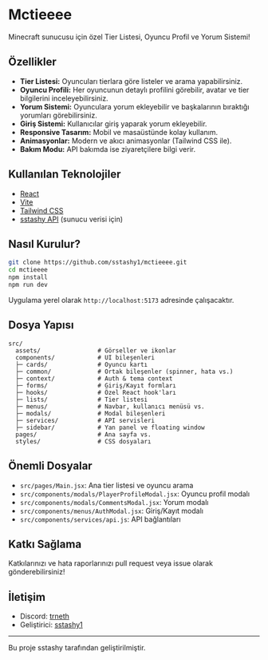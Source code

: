 # Mctieeee

Minecraft sunucusu için özel Tier Listesi, Oyuncu Profil ve Yorum Sistemi!

## Özellikler

- **Tier Listesi:** Oyuncuları tierlara göre listeler ve arama yapabilirsiniz.
- **Oyuncu Profili:** Her oyuncunun detaylı profilini görebilir, avatar ve tier bilgilerini inceleyebilirsiniz.
- **Yorum Sistemi:** Oyunculara yorum ekleyebilir ve başkalarının bıraktığı yorumları görebilirsiniz.
- **Giriş Sistemi:** Kullanıcılar giriş yaparak yorum ekleyebilir.
- **Responsive Tasarım:** Mobil ve masaüstünde kolay kullanım.
- **Animasyonlar:** Modern ve akıcı animasyonlar (Tailwind CSS ile).
- **Bakım Modu:** API bakımda ise ziyaretçilere bilgi verir.

## Kullanılan Teknolojiler

- [React](https://react.dev/)
- [Vite](https://vitejs.dev/)
- [Tailwind CSS](https://tailwindcss.com/)
- [sstashy API](https://api.sstashy.io/) (sunucu verisi için)

## Nasıl Kurulur?

```bash
git clone https://github.com/sstashy1/mctieeee.git
cd mctieeee
npm install
npm run dev
```

Uygulama yerel olarak `http://localhost:5173` adresinde çalışacaktır.

## Dosya Yapısı

```
src/
  assets/                # Görseller ve ikonlar
  components/            # UI bileşenleri
  ├─ cards/              # Oyuncu kartı
  ├─ common/             # Ortak bileşenler (spinner, hata vs.)
  ├─ context/            # Auth & tema context
  ├─ forms/              # Giriş/Kayıt formları
  ├─ hooks/              # Özel React hook'ları
  ├─ lists/              # Tier listesi
  ├─ menus/              # Navbar, kullanıcı menüsü vs.
  ├─ modals/             # Modal bileşenleri
  ├─ services/           # API servisleri
  ├─ sidebar/            # Yan panel ve floating window
  pages/                 # Ana sayfa vs.
  styles/                # CSS dosyaları
```

## Önemli Dosyalar

- `src/pages/Main.jsx`: Ana tier listesi ve oyuncu arama
- `src/components/modals/PlayerProfileModal.jsx`: Oyuncu profil modalı
- `src/components/modals/CommentsModal.jsx`: Yorum modalı
- `src/components/menus/AuthModal.jsx`: Giriş/Kayıt modalı
- `src/components/services/api.js`: API bağlantıları

## Katkı Sağlama

Katkılarınızı ve hata raporlarınızı pull request veya issue olarak gönderebilirsiniz!

## İletişim

- Discord: [trneth](https://discord.gg/trneth)
- Geliştirici: [sstashy1](https://sstashy.io)

---

Bu proje sstashy tarafından geliştirilmiştir.
